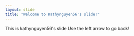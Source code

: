 ```yaml
---
layout: slide
title: "Welcome to Kathynguyen56's slide!"
---
```

This is kathynguyen56's slide
Use the left arrow to go back!